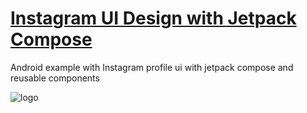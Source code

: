 # [Instagram UI Design with Jetpack Compose](https://codingwithmitch.com/courses/android-clean-architecture/)

Android example with Instagram profile ui with jetpack compose and reusable components

![logo](https://ibb.co/sJTTwRS)
